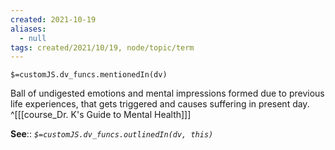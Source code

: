```yaml
---
created: 2021-10-19
aliases:
  - null
tags: created/2021/10/19, node/topic/term
---
```

`$=customJS.dv_funcs.mentionedIn(dv)`

Ball of undigested emotions and mental impressions formed due to previous life experiences, that gets triggered and causes suffering in present day.
 ^[[[course_Dr. K's Guide to Mental Health]]]

**See**::
*`$=customJS.dv_funcs.outlinedIn(dv, this)`*